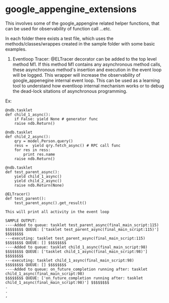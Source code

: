 # google_appengine_extensions

This involves some of the google_appengine related helper functions, that can be used for observability of function call ...etc.

In each folder there exists a test file, which uses the methods/classes/wrappes created in the sample folder with some basic examples.

1) Eventloop Tracer:
    @ELTracer decorator can be added to the top level method M1. 
    If this method M1 contains any asynchronous method calls, these asynchronous method's insertion and execution in the event loop will be logged.
    This wrapper will increase the observability of google_appenegine internal event loop.
    This can be used as a learning tool to understand how eventloop internal mechanism works or to debug the dead-lock sitations of asynchronous programming.

  Ex:
  
    @ndb.tasklet
    def child_1_async():
        if False: yield None # generator func
        raise ndb.Return()
    
    @ndb.tasklet
    def child_2_async():
        qry = model.Person.query()
        ress =  yield qry.fetch_async() # RPC call func
        for res in ress:
            print res.name
        raise ndb.Return()
    
    @ndb.tasklet
    def test_parent_async():
        yield child_1_async()
        yield child_2_async()
        raise ndb.Return(None)

    @ELTracer()  
    def test_parent():
        test_parent_async().get_result()

    This will print all activity in the event loop

    SAMPLE OUTPUT:
    ----Added to queue: tasklet test_parent_async(final_main_script:115)
    $$$$$$$$ QUEUE: ['tasklet test_parent_async(final_main_script:115)'] $$$$$$$$
    ---executing: tasklet test_parent_async(final_main_script:115)
    $$$$$$$$ QUEUE: [] $$$$$$$$
    ----Added to queue: tasklet child_1_async(final_main_script:98)
    $$$$$$$$ QUEUE: ['tasklet child_1_async(final_main_script:98)'] $$$$$$$$
    ---executing: tasklet child_1_async(final_main_script:98)
    $$$$$$$$ QUEUE: [] $$$$$$$$
    ----Added to queue: on_future_completion running after: tasklet child_1_async(final_main_script:98)
    $$$$$$$$ QUEUE: ['on_future_completion running after: tasklet child_1_async(final_main_script:98)'] $$$$$$$$
    .
    .
    ,



    
    
